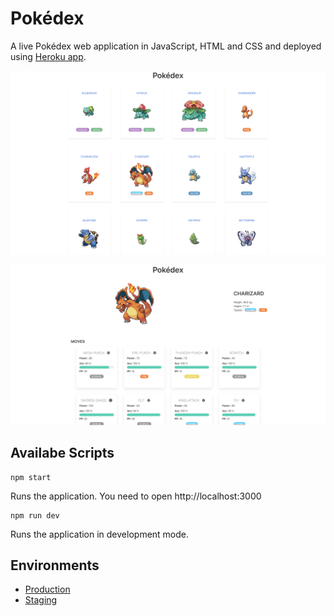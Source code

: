 # Pokédex

A live Pokédex web application in JavaScript, HTML and CSS and deployed using [Heroku app](https://www.heroku.com/).

![Home Page Screenshot](pokedex-home-screenshot.png)

![Pokemon Page Screenshot](pokedex-pokemon-screenshot.png)

## Availabe Scripts

```
npm start
```

Runs the application. You need to open http://localhost:3000

```
npm run dev
```

Runs the application in development mode.

## Environments

- [Production](https://law-pokedex.herokuapp.com/)
- [Staging](https://law-pokedex-dev.herokuapp.com/)
